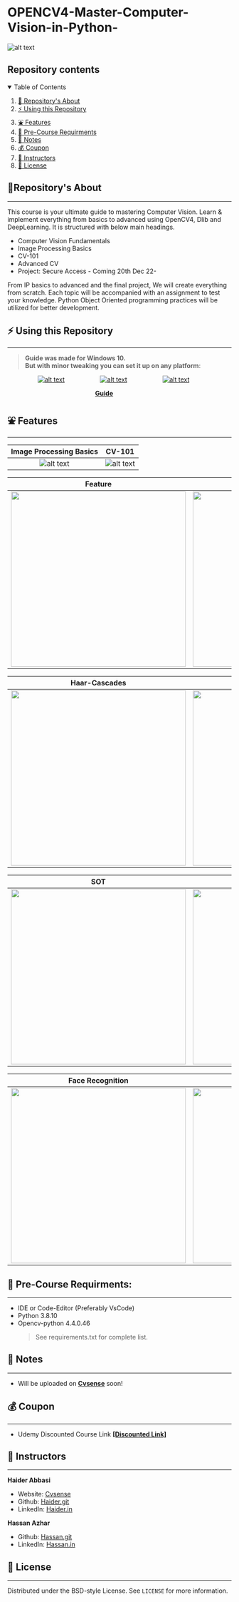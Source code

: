 # OPENCV4-Master-Computer-Vision-in-Python-

![alt text](https://github.com/HaiderAbasi/OPENCV4-Master-Computer-Vision-in-Python-/blob/Live/res/main/MASTERCV_COVERPHOTO.png)
## Repository contents
<details open="open">
  <summary>Table of Contents</summary>
  <ol>
    <li><a href="#repositorys-about">🤝 Repository's About</a></li>
    <li><a href="#-using-this-repository">⚡ Using this Repository</a></li>
    <li><a href="#-features">⛲ Features</a></li>
    <li><a href="#-pre-course-requirments">🧊 Pre-Course Requirments</a></li>
    <li><a href="#-notes">📗 Notes</a></li>
    <li><a href="#-coupon">💰 Coupon</a></li>
    <li><a href="#-instructors">👤 Instructors</a></li>
    <li><a href="#-license">📝 License</a></li>
  </ol>
</details>

## 🤝Repository's About
---

This course is your ultimate guide to mastering Computer Vision. Learn & implement everything from basics to advanced using OpenCV4, Dlib and DeepLearning. It is structured with below main headings.
- Computer Vision Fundamentals
- Image Processing Basics
- CV-101 
- Advanced CV 
- Project: Secure Access - Coming 20th Dec 22-

From IP basics to advanced and the final project, We will create everything from scratch. Each topic will be accompanied with an assignment to test your knowledge. Python Object Oriented programming practices will be utilized for better development.

## ⚡ Using this Repository
----

> **Guide was made for Windows 10. <br />
> But with minor tweaking you can set it up on any platform**:

 &emsp; &emsp; &emsp; &emsp;[![alt text](https://github.com/HaiderAbasi/OPENCV4-Master-Computer-Vision-in-Python-/blob/Live/res/main/icons/windows.png)](https://github.com/HaiderAbasi/OPENCV4-Master-Computer-Vision-in-Python-/blob/master/Guide_on_how_to_run_the_project.MD "Follow the guide to setup environment on Windows 10")&nbsp;&nbsp;
 &emsp; &emsp; &emsp; &emsp;[![alt text](https://github.com/HaiderAbasi/OPENCV4-Master-Computer-Vision-in-Python-/blob/Live/res/main/icons/linux.png)](https://github.com/HaiderAbasi/OPENCV4-Master-Computer-Vision-in-Python-/blob/master/Guide_on_how_to_run_the_project.MD "Follow the guide to setup environment on Linux")&nbsp;&nbsp;
 &emsp; &emsp; &emsp; &emsp;[![alt text](https://github.com/HaiderAbasi/OPENCV4-Master-Computer-Vision-in-Python-/blob/Live/res/main/icons/mac.png)](https://github.com/HaiderAbasi/OPENCV4-Master-Computer-Vision-in-Python-/blob/master/Guide_on_how_to_run_the_project.MD "Follow the guide to setup environment on MAC")&nbsp;&nbsp;

&emsp; &emsp; &emsp; &emsp; &emsp; &emsp; &emsp; &emsp; &emsp; &emsp; &emsp; [**Guide**](https://github.com/HaiderAbasi/OPENCV4-Master-Computer-Vision-in-Python-/blob/master/Guide_on_how_to_run_the_project.MD)



## ⛲ Features
---
**Image Processing Basics**               |  **CV-101**
:-------------------------:|:-------------------------:
![alt text](https://media.giphy.com/media/uio7Pa1qM53LktRCeA/giphy-downsized.gif)  |  ![alt text](https://media.giphy.com/media/AIVJRWQxZVP7VQnxZR/giphy-downsized.gif)

**Feature**               |  **Matching**
:-------------------------:|:-------------------------:
<img src="https://media.giphy.com/media/DfqulTWhEnk4oD5A9U/giphy-downsized.gif" width="393"> |  <img src="https://media.giphy.com/media/29RhdtNRvWgKVILWi9/giphy-downsized.gif" width="393">

**Haar-Cascades**               |  **YOLO**
:-------------------------:|:-------------------------:
<img src="https://media.giphy.com/media/W0QziFM8KjV2wBtzHn/giphy-downsized.gif" width="393"> |  <img src="https://media.giphy.com/media/tgdPWzXNngDyn0RGrN/giphy-downsized.gif" width="393">
 
**SOT**               |  **DeepSORT**
:-------------------------:|:-------------------------:
<img src="https://media.giphy.com/media/VnOSe7ho2SnWJfGVSJ/giphy-downsized.gif" width="393"> |  <img src="https://media.giphy.com/media/2gLKEDSvSWsNtPuyRD/giphy-downsized.gif" width="393"> 

**Face Recognition**               |  **Secure Access**
:-------------------------:|:-------------------------:
<img src="https://media.giphy.com/media/wLPssuVyyWLpZpnCWX/giphy-downsized.gif" width="393"> |  <img src="https://media.giphy.com/media/5i8SfIfAnbSMC4hELC/giphy-downsized-large.gif" width="393"> 


## 🧊 Pre-Course Requirments:
---
- IDE or Code-Editor (Preferably VsCode)
- Python 3.8.10
- Opencv-python 4.4.0.46
  > See requirements.txt for complete list.

## 📗 Notes
---
 - Will be uploaded on [**Cvsense**](https://cvsense.com) soon!


## 💰 Coupon
----
 - Udemy Discounted Course Link **[[Discounted Link]](https://www.udemy.com/course/computer-vision-2022-masterclass-with-opencv4-and-python/?couponCode=LAUNCH)**

## 👤 Instructors
---
**Haider Abbasi**

- Website: [Cvsense](https://cvsense.com)
- Github: [Haider.git](https://github.com/HaiderAbasi)
- LinkedIn: [Haider.in](https://www.linkedin.com/in/haider-najeeb-68812516a/)

**Hassan Azhar**

- Github: [Hassan.git](https://github.com/HaiderAbasi/OPENCV4-Master-Computer-Vision-in-Python-/new/master?readme=1)
- LinkedIn: [Hassan.in](https://www.linkedin.com/in/hassan-azhar-4a7445234/)
## 📝 License
  ----
  Distributed under the BSD-style License. See `LICENSE` for more information.
